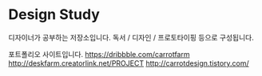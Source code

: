 # Design Study
디자이너가 공부하는 저장소입니다.
독서 / 디자인 / 프로토타이핑 등으로 구성됩니다.

포트폴리오 사이트입니다.
https://dribbble.com/carrotfarm
http://deskfarm.creatorlink.net/PROJECT
http://carrotdesign.tistory.com/